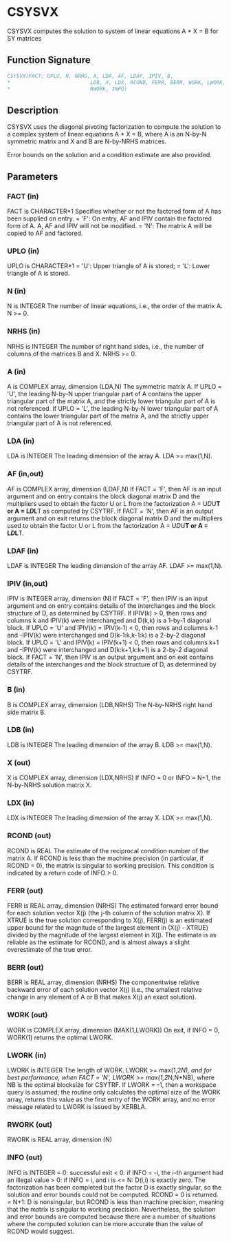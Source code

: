 # CSYSVX

CSYSVX computes the solution to system of linear equations A * X = B for SY matrices

## Function Signature

```fortran
CSYSVX(FACT, UPLO, N, NRHS, A, LDA, AF, LDAF, IPIV, B,
*                          LDB, X, LDX, RCOND, FERR, BERR, WORK, LWORK,
*                          RWORK, INFO)
```

## Description


 CSYSVX uses the diagonal pivoting factorization to compute the
 solution to a complex system of linear equations A * X = B,
 where A is an N-by-N symmetric matrix and X and B are N-by-NRHS
 matrices.

 Error bounds on the solution and a condition estimate are also
 provided.

## Parameters

### FACT (in)

FACT is CHARACTER*1 Specifies whether or not the factored form of A has been supplied on entry. = 'F': On entry, AF and IPIV contain the factored form of A. A, AF and IPIV will not be modified. = 'N': The matrix A will be copied to AF and factored.

### UPLO (in)

UPLO is CHARACTER*1 = 'U': Upper triangle of A is stored; = 'L': Lower triangle of A is stored.

### N (in)

N is INTEGER The number of linear equations, i.e., the order of the matrix A. N >= 0.

### NRHS (in)

NRHS is INTEGER The number of right hand sides, i.e., the number of columns of the matrices B and X. NRHS >= 0.

### A (in)

A is COMPLEX array, dimension (LDA,N) The symmetric matrix A. If UPLO = 'U', the leading N-by-N upper triangular part of A contains the upper triangular part of the matrix A, and the strictly lower triangular part of A is not referenced. If UPLO = 'L', the leading N-by-N lower triangular part of A contains the lower triangular part of the matrix A, and the strictly upper triangular part of A is not referenced.

### LDA (in)

LDA is INTEGER The leading dimension of the array A. LDA >= max(1,N).

### AF (in,out)

AF is COMPLEX array, dimension (LDAF,N) If FACT = 'F', then AF is an input argument and on entry contains the block diagonal matrix D and the multipliers used to obtain the factor U or L from the factorization A = U*D*U**T or A = L*D*L**T as computed by CSYTRF. If FACT = 'N', then AF is an output argument and on exit returns the block diagonal matrix D and the multipliers used to obtain the factor U or L from the factorization A = U*D*U**T or A = L*D*L**T.

### LDAF (in)

LDAF is INTEGER The leading dimension of the array AF. LDAF >= max(1,N).

### IPIV (in,out)

IPIV is INTEGER array, dimension (N) If FACT = 'F', then IPIV is an input argument and on entry contains details of the interchanges and the block structure of D, as determined by CSYTRF. If IPIV(k) > 0, then rows and columns k and IPIV(k) were interchanged and D(k,k) is a 1-by-1 diagonal block. If UPLO = 'U' and IPIV(k) = IPIV(k-1) < 0, then rows and columns k-1 and -IPIV(k) were interchanged and D(k-1:k,k-1:k) is a 2-by-2 diagonal block. If UPLO = 'L' and IPIV(k) = IPIV(k+1) < 0, then rows and columns k+1 and -IPIV(k) were interchanged and D(k:k+1,k:k+1) is a 2-by-2 diagonal block. If FACT = 'N', then IPIV is an output argument and on exit contains details of the interchanges and the block structure of D, as determined by CSYTRF.

### B (in)

B is COMPLEX array, dimension (LDB,NRHS) The N-by-NRHS right hand side matrix B.

### LDB (in)

LDB is INTEGER The leading dimension of the array B. LDB >= max(1,N).

### X (out)

X is COMPLEX array, dimension (LDX,NRHS) If INFO = 0 or INFO = N+1, the N-by-NRHS solution matrix X.

### LDX (in)

LDX is INTEGER The leading dimension of the array X. LDX >= max(1,N).

### RCOND (out)

RCOND is REAL The estimate of the reciprocal condition number of the matrix A. If RCOND is less than the machine precision (in particular, if RCOND = 0), the matrix is singular to working precision. This condition is indicated by a return code of INFO > 0.

### FERR (out)

FERR is REAL array, dimension (NRHS) The estimated forward error bound for each solution vector X(j) (the j-th column of the solution matrix X). If XTRUE is the true solution corresponding to X(j), FERR(j) is an estimated upper bound for the magnitude of the largest element in (X(j) - XTRUE) divided by the magnitude of the largest element in X(j). The estimate is as reliable as the estimate for RCOND, and is almost always a slight overestimate of the true error.

### BERR (out)

BERR is REAL array, dimension (NRHS) The componentwise relative backward error of each solution vector X(j) (i.e., the smallest relative change in any element of A or B that makes X(j) an exact solution).

### WORK (out)

WORK is COMPLEX array, dimension (MAX(1,LWORK)) On exit, if INFO = 0, WORK(1) returns the optimal LWORK.

### LWORK (in)

LWORK is INTEGER The length of WORK. LWORK >= max(1,2*N), and for best performance, when FACT = 'N', LWORK >= max(1,2*N,N*NB), where NB is the optimal blocksize for CSYTRF. If LWORK = -1, then a workspace query is assumed; the routine only calculates the optimal size of the WORK array, returns this value as the first entry of the WORK array, and no error message related to LWORK is issued by XERBLA.

### RWORK (out)

RWORK is REAL array, dimension (N)

### INFO (out)

INFO is INTEGER = 0: successful exit < 0: if INFO = -i, the i-th argument had an illegal value > 0: if INFO = i, and i is <= N: D(i,i) is exactly zero. The factorization has been completed but the factor D is exactly singular, so the solution and error bounds could not be computed. RCOND = 0 is returned. = N+1: D is nonsingular, but RCOND is less than machine precision, meaning that the matrix is singular to working precision. Nevertheless, the solution and error bounds are computed because there are a number of situations where the computed solution can be more accurate than the value of RCOND would suggest.

